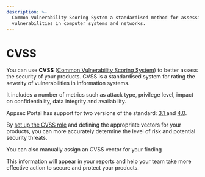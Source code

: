 ```yaml
---
description: >-
  Common Vulnerability Scoring System a standardised method for assessing
  vulnerabilities in computer systems and networks.
---
```


# CVSS

You can use **CVSS** ([Common Vulnerability Scoring System](https://www.first.org/cvss/)) to better assess the security of your products. CVSS is a standardised system for rating the severity of vulnerabilities in information systems.&#x20;

It includes a number of metrics such as attack type, privilege level, impact on confidentiality, data integrity and availability.&#x20;

Appsec Portal has support for two versions of the standard: [3.1 ](https://www.first.org/cvss/v3-1/)and [4.0](https://www.first.org/cvss/v4-0/).

By [set up the CVSS role](cvss-rule.md) and defining the appropriate vectors for your products, you can more accurately determine the level of risk and potential security threats.&#x20;

You can also manually assign an CVSS vector for your finding

This information will appear in your reports and help your team take more effective action to secure and protect your products.
